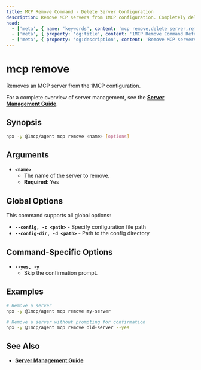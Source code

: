 ```yaml
---
title: MCP Remove Command - Delete Server Configuration
description: Remove MCP servers from 1MCP configuration. Completely delete server settings and remove them from the active configuration.
head:
  - ['meta', { name: 'keywords', content: 'mcp remove,delete server,remove configuration,cleanup MCP,server deletion' }]
  - ['meta', { property: 'og:title', content: '1MCP Remove Command Reference' }]
  - ['meta', { property: 'og:description', content: 'Remove MCP servers from 1MCP configuration permanently.' }]
---
```


# mcp remove

Removes an MCP server from the 1MCP configuration.

For a complete overview of server management, see the **[Server Management Guide](../../guide/essentials/server-management)**.

## Synopsis

```bash
npx -y @1mcp/agent mcp remove <name> [options]
```

## Arguments

- **`<name>`**
  - The name of the server to remove.
  - **Required**: Yes

## Global Options

This command supports all global options:

- **`--config, -c <path>`** - Specify configuration file path
- **`--config-dir, -d <path>`** - Path to the config directory

## Command-Specific Options

- **`--yes, -y`**
  - Skip the confirmation prompt.

## Examples

```bash
# Remove a server
npx -y @1mcp/agent mcp remove my-server

# Remove a server without prompting for confirmation
npx -y @1mcp/agent mcp remove old-server --yes
```

## See Also

- **[Server Management Guide](../../guide/essentials/server-management)**
